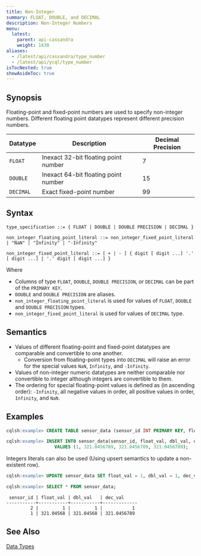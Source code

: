 ```yaml
---
title: Non-Integer
summary: FLOAT, DOUBLE, and DECIMAL
description: Non-Integer Numbers
menu:
  latest:
    parent: api-cassandra
    weight: 1430
aliases:
  - /latest/api/cassandra/type_number
  - /latest/api/ycql/type_number
isTocNested: true
showAsideToc: true
---
```


## Synopsis
Floating-point and fixed-point numbers are used to specify non-integer numbers. Different floating point datatypes represent different precision numbers.

Datatype | Description | Decimal Precision |
---------|-----|-----|
`FLOAT` | Inexact 32-bit floating point number | 7 |
`DOUBLE` | Inexact 64-bit floating point number | 15 |
`DECIMAL` | Exact fixed-point number | 99 |

## Syntax

```
type_specification ::= { FLOAT | DOUBLE | DOUBLE PRECISION | DECIMAL }

non_integer_floating_point_literal ::= non_integer_fixed_point_literal | "NaN" | "Infinity" | "-Infinity"

non_integer_fixed_point_literal ::= [ + | - ] { digit [ digit ...] '.' [ digit ...] | '.' digit [ digit ...] }

```

Where

- Columns of type `FLOAT`, `DOUBLE`, `DOUBLE PRECISION`, or `DECIMAL` can be part of the `PRIMARY KEY`.
- `DOUBLE` and `DOUBLE PRECISION` are aliases.
- `non_integer_floating_point_literal` is used for values of `FLOAT`, `DOUBLE` and `DOUBLE PRECISION` types.
- `non_integer_fixed_point_literal` is used for values of `DECIMAL` type.

## Semantics

- Values of different floating-point and fixed-point datatypes are comparable and convertible to one another.
  - Conversion from floating-point types into `DECIMAL` will raise an error for the special values `NaN`, `Infinity`, and `-Infinity`.
- Values of non-integer numeric datatypes are neither comparable nor convertible to integer although integers are convertible to them.
- The ordering for special floating-point values is defined as (in ascending order): `-Infinity`, all negative values in order, all positive values in order, `Infinity`, and `NaN`.

## Examples

```sql
cqlsh:example> CREATE TABLE sensor_data (sensor_id INT PRIMARY KEY, float_val FLOAT, dbl_val DOUBLE, dec_val DECIMAL);
```

```sql
cqlsh:example> INSERT INTO sensor_data(sensor_id, float_val, dbl_val, dec_val) 
                  VALUES (1, 321.0456789, 321.0456789, 321.0456789);
```

Integers literals can also be used (Using upsert semantics to update a non-existent row).

```sql
cqlsh:example> UPDATE sensor_data SET float_val = 1, dbl_val = 1, dec_val = 1 WHERE sensor_id = 2;
```

```sql
cqlsh:example> SELECT * FROM sensor_data;
```

```
 sensor_id | float_val | dbl_val   | dec_val
-----------+-----------+-----------+-------------
         2 |         1 |         1 |           1
         1 | 321.04568 | 321.04568 | 321.0456789
```

## See Also

[Data Types](..#datatypes)
